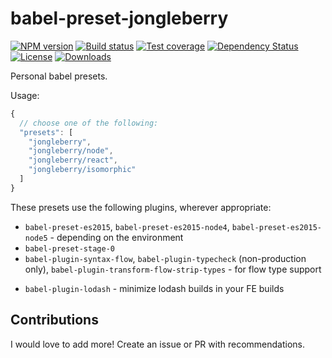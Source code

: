 
# babel-preset-jongleberry

[![NPM version][npm-image]][npm-url]
[![Build status][travis-image]][travis-url]
[![Test coverage][codecov-image]][codecov-url]
[![Dependency Status][david-image]][david-url]
[![License][license-image]][license-url]
[![Downloads][downloads-image]][downloads-url]

Personal babel presets.

Usage:

```js
{
  // choose one of the following:
  "presets": [
    "jongleberry",
    "jongleberry/node",
    "jongleberry/react",
    "jongleberry/isomorphic"
  ]
}
```

These presets use the following plugins, wherever appropriate:

- `babel-preset-es2015`, `babel-preset-es2015-node4`, `babel-preset-es2015-node5` - depending on the environment
- `babel-preset-stage-0`
- `babel-plugin-syntax-flow`, `babel-plugin-typecheck` (non-production only), `babel-plugin-transform-flow-strip-types` - for flow type support
<!-- - `babel-plugin-transform-runtime` - avoid global polyfills -->
- `babel-plugin-lodash` - minimize lodash builds in your FE builds

## Contributions

I would love to add more! Create an issue or PR with recommendations.

[npm-image]: https://img.shields.io/npm/v/babel-preset-jongleberry.svg?style=flat-square
[npm-url]: https://npmjs.org/package/babel-preset-jongleberry
[travis-image]: https://img.shields.io/travis/jongleberry/babel-preset-jongleberry.svg?style=flat-square
[travis-url]: https://travis-ci.org/jongleberry/babel-preset-jongleberry
[codecov-image]: https://img.shields.io/codecov/c/github/jongleberry/babel-preset-jongleberry/master.svg?style=flat-square
[codecov-url]: https://codecov.io/github/jongleberry/babel-preset-jongleberry
[david-image]: http://img.shields.io/david/jongleberry/babel-preset-jongleberry.svg?style=flat-square
[david-url]: https://david-dm.org/jongleberry/babel-preset-jongleberry
[license-image]: http://img.shields.io/npm/l/babel-preset-jongleberry.svg?style=flat-square
[license-url]: LICENSE
[downloads-image]: http://img.shields.io/npm/dm/babel-preset-jongleberry.svg?style=flat-square
[downloads-url]: https://npmjs.org/package/babel-preset-jongleberry
